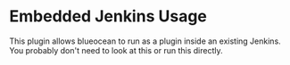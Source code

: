 # Embedded Jenkins Usage

This plugin allows blueocean to run as a plugin inside an existing Jenkins.
You probably don't need to look at this or run this directly. 
